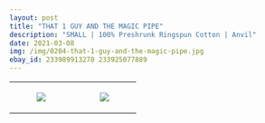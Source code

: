 ```yaml
---
layout: post
title: "THAT 1 GUY AND THE MAGIC PIPE"
description: "SMALL | 100% Preshrunk Ringspun Cotton | Anvil"
date: 2021-03-08
img: /img/0204-that-1-guy-and-the-magic-pipe.jpg
ebay_id: 233989913278 233925077889
---
```




<table style="width:100%;"><tr><td style="vertical-align:top;">
      <figure class="tmblr-full" data-orig-height="2048" data-orig-width="1365" data-orig-src="https://concertshirts.netlify.app/shirts/0204/0204-01.jpg"><img src="https://64.media.tumblr.com/bc1d2fbc168d7fe28edab5b238816b39/5460f777f91a13ec-3f/s540x810/03862c4a3a33c27d4c7be5ce2e40772f6233ac9e.jpg" data-orig-height="2048" data-orig-width="1365" data-orig-src="https://concertshirts.netlify.app/shirts/0204/0204-01.jpg"/></figure></td>
    <td style="vertical-align:top;">
      <figure class="tmblr-full" data-orig-height="2048" data-orig-width="1365" data-orig-src="https://concertshirts.netlify.app/shirts/0204/0204-02.jpg"><img src="https://64.media.tumblr.com/8113c2cdbaadc3e1fc1c07185cc79223/5460f777f91a13ec-d6/s540x810/6c25900b4aa82d29d2ba49a3c2fd754e80a246c0.jpg" data-orig-height="2048" data-orig-width="1365" data-orig-src="https://concertshirts.netlify.app/shirts/0204/0204-02.jpg"/></figure></td>
  </tr></table>
